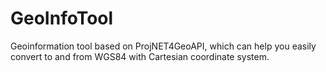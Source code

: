 # GeoInfoTool

Geoinformation tool based on ProjNET4GeoAPI, which can help you easily convert to and from WGS84 with Cartesian coordinate system.
